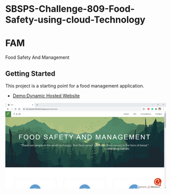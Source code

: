 # SBSPS-Challenge-809-Food-Safety-using-cloud-Technology

# FAM

Food Safety And Management

## Getting Started

This project is a starting point for a food management application.

- [Demo:Dynamic Hosted Website](https://famwebsite.000webhostapp.com/index.php)

[<img src="https://github.com/SmartPracticeschool/SBSPS-Challenge-809-Food-Safety-using-cloud-Technology/blob/master/images/readme/home.PNG" align="center" width="850">](https://flutter.dev/)
